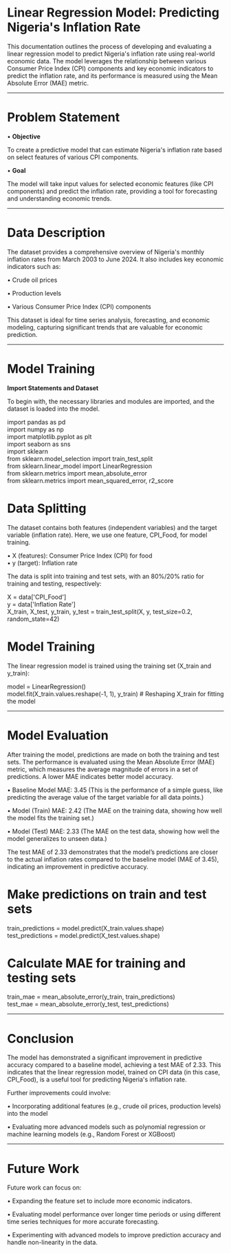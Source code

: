 # Linear Regression Model: Predicting Nigeria's Inflation Rate

This documentation outlines the process of developing and evaluating a linear regression model to predict Nigeria's inflation rate using real-world economic data. The model leverages the relationship between various Consumer Price Index (CPI) components and key economic indicators to predict the inflation rate, and its performance is measured using the Mean Absolute Error (MAE) metric.
________________________________________

# Problem Statement

•	**Objective** <br>

To create a predictive model that can estimate Nigeria's inflation rate based on select features of various CPI components.<br>

•	**Goal** <br>

The model will take input values for selected economic features (like CPI components) and predict the inflation rate, providing a tool for forecasting and understanding economic trends.
________________________________________

# Data Description

The dataset provides a comprehensive overview of Nigeria's monthly inflation rates from March 2003 to June 2024. It also includes key economic indicators such as:<br>

•	Crude oil prices<br>

•	Production levels<br>

•	Various Consumer Price Index (CPI) components<br>

This dataset is ideal for time series analysis, forecasting, and economic modeling, capturing significant trends that are valuable for economic prediction.
________________________________________

# Model Training

**Import Statements and Dataset**

To begin with, the necessary libraries and modules are imported, and the dataset is loaded into the model.<br>

import pandas as pd<br>
import numpy as np<br>
import matplotlib.pyplot as plt<br>
import seaborn as sns<br>
import sklearn<br>
from sklearn.model_selection import train_test_split<br>
from sklearn.linear_model import LinearRegression<br>
from sklearn.metrics import mean_absolute_error<br>
from sklearn.metrics import mean_squared_error, r2_score<br>

# Data Splitting

The dataset contains both features (independent variables) and the target variable (inflation rate). Here, we use one feature, CPI_Food, for model training.<br>

•	X (features): Consumer Price Index (CPI) for food<br>
•	y (target): Inflation rate<br>

The data is split into training and test sets, with an 80%/20% ratio for training and testing, respectively:<br>

X = data['CPI_Food']<br>
y = data['Inflation Rate']<br>
X_train, X_test, y_train, y_test = train_test_split(X, y, test_size=0.2, random_state=42)

# Model Training

The linear regression model is trained using the training set (X_train and y_train):<br>

model = LinearRegression()<br>
model.fit(X_train.values.reshape(-1, 1), y_train)  # Reshaping X_train for fitting the model
________________________________________


# Model Evaluation

After training the model, predictions are made on both the training and test sets. The performance is evaluated using the Mean Absolute Error (MAE) metric, which measures the average magnitude of errors in a set of predictions. A lower MAE indicates better model accuracy.<br>

•	Baseline Model MAE: 3.45 (This is the performance of a simple guess, like predicting the average value of the target variable for all data points.)<br>

•	Model (Train) MAE: 2.42 (The MAE on the training data, showing how well the model fits the training set.)<br>

•	Model (Test) MAE: 2.33 (The MAE on the test data, showing how well the model generalizes to unseen data.)<br>

The test MAE of 2.33 demonstrates that the model’s predictions are closer to the actual inflation rates compared to the baseline model (MAE of 3.45), indicating an improvement in predictive accuracy.

# Make predictions on train and test sets

train_predictions = model.predict(X_train.values.shape)<br>
test_predictions = model.predict(X_test.values.shape)<br>

# Calculate MAE for training and testing sets

train_mae = mean_absolute_error(y_train, train_predictions)<br>
test_mae = mean_absolute_error(y_test, test_predictions)<br>
________________________________________

# Conclusion

The model has demonstrated a significant improvement in predictive accuracy compared to a baseline model, achieving a test MAE of 2.33. This indicates that the linear regression model, trained on CPI data (in this case, CPI_Food), is a useful tool for predicting Nigeria's inflation rate.<br>

Further improvements could involve:<br>

•	Incorporating additional features (e.g., crude oil prices, production levels) into the model<br>

•	Evaluating more advanced models such as polynomial regression or machine learning models (e.g., Random Forest or XGBoost)<br>
________________________________________

# Future Work

Future work can focus on:<br>

•	Expanding the feature set to include more economic indicators.<br>

•	Evaluating model performance over longer time periods or using different time series techniques for more accurate forecasting.<br>

•	Experimenting with advanced models to improve prediction accuracy and handle non-linearity in the data.<br>



